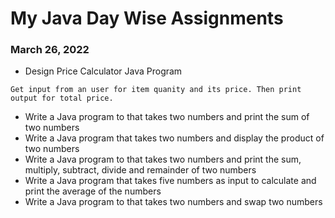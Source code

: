 # My Java Day Wise Assignments

### March 26, 2022

- Design Price Calculator Java Program

```
Get input from an user for item quanity and its price. Then print output for total price.
```
- Write a Java program to that takes two numbers and print the sum of two numbers
- Write a Java program that takes two numbers and display the product of two numbers
- Write a Java program to that takes two numbers and print the sum, multiply, subtract, divide and remainder of two numbers
- Write a Java program that takes five numbers as input to calculate and print the average of the numbers
- Write a Java program to that takes two numbers and swap two numbers
